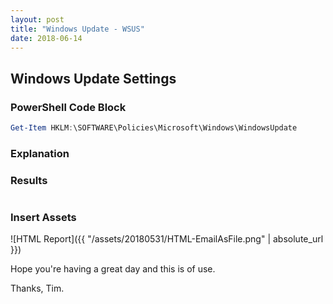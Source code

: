 ```yaml
---
layout: post
title: "Windows Update - WSUS"
date: 2018-06-14
---
```

## Windows Update Settings

### PowerShell Code Block
```PowerShell
Get-Item HKLM:\SOFTWARE\Policies\Microsoft\Windows\WindowsUpdate
```

### Explanation

### Results
```PowerShell

```

### Insert Assets
![HTML Report]({{ "/assets/20180531/HTML-EmailAsFile.png" | absolute_url }})


Hope you're having a great day and this is of use.

Thanks, Tim.
